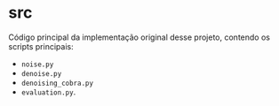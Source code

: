 # src

Código principal da implementação original desse projeto, contendo os scripts principais:
* ```noise.py```
* ```denoise.py```
* ```denoising_cobra.py```
* ```evaluation.py```.

